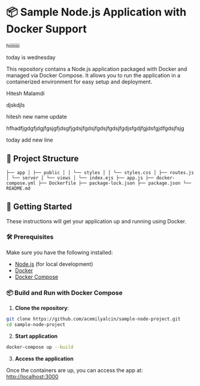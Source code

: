 # 📦 Sample Node.js Application with Docker Support

hiiiiiiii

today is wednesday

This repository contains a Node.js application packaged with Docker and managed via Docker Compose. It allows you to run the application in a containerized environment for easy setup and deployment.

Hitesh Malamdi

djskdjls

hitesh new name update

hfhadfjgdgfjdgjfgsjgfjdsgfjgdsjfgdsjfgdsjfgdsjfgdjsfgdjfgjdsfgjdfgdsjfsjg

today add new line


## 📁 Project Structure

``` ├── app │ ├── public │ │ └── styles │ │ └── styles.css │ ├── routes.js │ └── server │ └── views │ └── index.ejs ├── app.js ├── docker-compose.yml ├── Dockerfile ├── package-lock.json ├── package.json └── README.md ```


## 🚀 Getting Started

These instructions will get your application up and running using Docker.

### 🛠️ Prerequisites

Make sure you have the following installed:

- [Node.js](https://nodejs.org/) (for local development)
- [Docker](https://www.docker.com/get-started)
- [Docker Compose](https://docs.docker.com/compose/)

### 📦 Build and Run with Docker Compose

1. **Clone the repository**:

```bash
git clone https://github.com/acemilyalcin/sample-node-project.git
cd sample-node-project
```

2. **Start application**

```bash
docker-compose up --build
```

3. **Access the application**

Once the containers are up, you can access the app at: [http://localhost:3000](http://localhost:3000)
